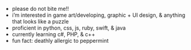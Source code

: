 - please do not bite me!!
- i’m interested in game art/developing, graphic + UI design, & anything that looks like a puzzle 
- proficient in python, css, js, ruby, swift, & java
- currently learning c#, PHP, & c++ 
- fun fact: deathly allergic to peppermint

<!---
slaiter1550/slaiter1550 is a ✨ special ✨ repository because its `README.md` (this file) appears on your GitHub profile.
You can click the Preview link to take a look at your changes.
--->
